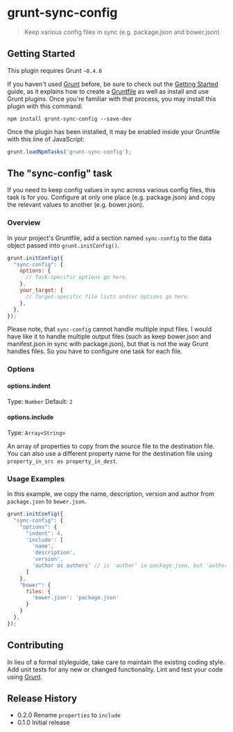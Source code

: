 # grunt-sync-config

> Keep various config files in sync (e.g. package.json and bower.json)

## Getting Started
This plugin requires Grunt `~0.4.0`

If you haven't used [Grunt](http://gruntjs.com/) before, be sure to check out the [Getting Started](http://gruntjs.com/getting-started) guide, as it explains how to create a [Gruntfile](http://gruntjs.com/sample-gruntfile) as well as install and use Grunt plugins. Once you're familiar with that process, you may install this plugin with this command:

```shell
npm install grunt-sync-config --save-dev
```

Once the plugin has been installed, it may be enabled inside your Gruntfile with this line of JavaScript:

```js
grunt.loadNpmTasks('grunt-sync-config');
```

## The "sync-config" task

If you need to keep config values in sync across various config files, this task is for you. Configure at only one place (e.g. package.json) and copy the relevant values to another (e.g. bower.json).

### Overview
In your project's Gruntfile, add a section named `sync-config` to the data object passed into `grunt.initConfig()`.

```js
grunt.initConfig({
  "sync-config": {
    options: {
      // Task-specific options go here.
    },
    your_target: {
      // Target-specific file lists and/or options go here.
    },
  },
});
```

Please note, that `sync-config` cannot handle multiple input files. I would have like it to handle multiple output files (such as keep bower.json and manifest.json in sync with package.json), but that is not the way Grunt handles files. So you have to configure one task for each file.

### Options

#### options.indent
Type: `Number`
Default: `2`



#### options.include
Type: `Array<String>`

An array of properties to copy from the source file to the destination file. You can also use a different property name for the destination file using `property_in_src as property_in_dest`.


### Usage Examples

In this example, we copy the name, description, version and author from `package.json` to `bower.json`.

```js
grunt.initConfig({
  "sync-config": {
    "options": {
      "indent": 4,
      'include': [
        'name',
        'description',
        'version',
        'author as authors' // is 'author' in package.json, but 'authors' in bower.json
      ]
    },
    "bower": {
      files: {
        'bower.json': 'package.json'
      }
    }
  },
});
```


## Contributing
In lieu of a formal styleguide, take care to maintain the existing coding style. Add unit tests for any new or changed functionality. Lint and test your code using [Grunt](http://gruntjs.com/).

## Release History
- 0.2.0 Rename `properties` to `include`
- 0.1.0 Initial release
